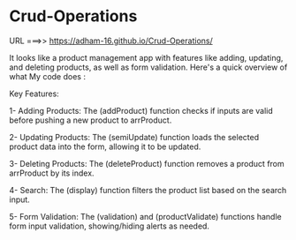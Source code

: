 # Crud-Operations

URL ===>> https://adham-16.github.io/Crud-Operations/

It looks like a product management app with features like adding, updating, and deleting products, as well as form validation. Here's a quick overview of what My code does :

Key Features:

1- Adding Products:
  The (addProduct) function checks if inputs are valid before pushing a new product to arrProduct.
  
2- Updating Products: 
  The (semiUpdate) function loads the selected product data into the form, allowing it to be updated.
  
3- Deleting Products: 
  The (deleteProduct) function removes a product from arrProduct by its index.
  
4- Search: 
  The (display) function filters the product list based on the search input.
  
5- Form Validation: 
  The (validation) and (productValidate) functions handle form input validation, showing/hiding alerts as needed.
